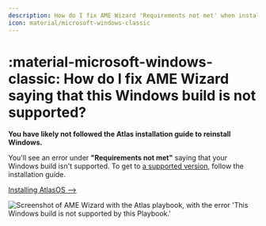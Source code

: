 ```yaml
---
description: How do I fix AME Wizard 'Requirements not met' when installing AtlasOS?
icon: material/microsoft-windows-classic
---
```


# :material-microsoft-windows-classic: How do I fix AME Wizard saying that this Windows build is not supported?

**You have likely not followed the Atlas installation guide to reinstall Windows.**

You'll see an error under **"Requirements not met"** saying that your Windows build isn't supported. To get to [a supported version](../windows-version-support.md), follow the installation guide.

[Installing AtlasOS -->](../../getting-started/installation.md)

![Screenshot of AME Wizard with the Atlas playbook, with the error 'This Windows build is not supported by this Playbook.'](../../assets/images/atlas-build-unsupported.webp)